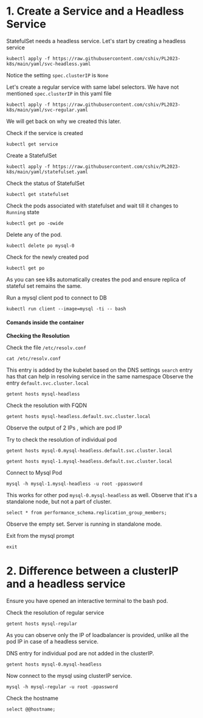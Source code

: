 # 1. Create a Service and a Headless Service

StatefulSet needs a headless service.
Let's start by creating a headless service
```
kubectl apply -f https://raw.githubusercontent.com/cshiv/PL2023-k8s/main/yaml/svc-headless.yaml
```
Notice the setting `spec.clusterIP` is `None`

Let's create a regular service with same label selectors. We have not mentioned `spec.clusterIP` in this yaml file
```
kubectl apply -f https://raw.githubusercontent.com/cshiv/PL2023-k8s/main/yaml/svc-regular.yaml
```
We will get back on why we created this later.

Check if the service is created
```
kubectl get service
```

Create a StatefulSet
```
kubectl apply -f https://raw.githubusercontent.com/cshiv/PL2023-k8s/main/yaml/statefulset.yaml
```

Check the status of StatefulSet 
``` 
kubectl get statefulset
```

Check the pods associated with statefulset and wait till it changes to `Running` state
```
kubectl get po -owide
```

Delete any of the pod.
```
kubectl delete po mysql-0
```
Check for the newly created pod
```
kubectl get po
```
As you can see k8s automatically creates the pod and ensure replica of stateful set remains the same.

Run a mysql client pod to connect to DB
```
kubectl run client --image=mysql -ti -- bash
```

#### Comands inside the container

**Checking the Resolution** 

Check the file `/etc/resolv.conf`

```
cat /etc/resolv.conf
```
This entry is added by the kubelet based on the DNS settings
`search` entry has that can help in resolving service in the same namespace
Observe the entry `default.svc.cluster.local` 

```
getent hosts mysql-headless
```

Check the resolution with FQDN

```
getent hosts mysql-headless.default.svc.cluster.local
```
Observe the output of 2 IPs , which are pod IP

Try to check the resolution of individual pod
```
getent hosts mysql-0.mysql-headless.default.svc.cluster.local
```
```
getent hosts mysql-1.mysql-headless.default.svc.cluster.local
```

Connect to Mysql Pod
```
mysql -h mysql-1.mysql-headless -u root -ppassword
```
This works for other pod `mysql-0.mysql-headless` as well.
Observe that it's a standalone node, but not a part of cluster.
```
select * from performance_schema.replication_group_members;
```
Observe the empty set. Server is running in standalone mode.

Exit from the mysql prompt
```
exit
```

# 2. Difference between a clusterIP and a headless service

Ensure you have opened an interactive terminal to the bash pod.

Check the resolution of regular service
```
getent hosts mysql-regular
```
As you can observe only the IP of loadbalancer is provided, unlike all the pod IP in case of a headless service.

DNS entry for individual pod are not added in the clusterIP.
```
getent hosts mysql-0.mysql-headless
```

Now connect to the mysql using clusterIP service.
```
mysql -h mysql-regular -u root -ppassword
```
Check the hostname
```
select @@hostname;
```



